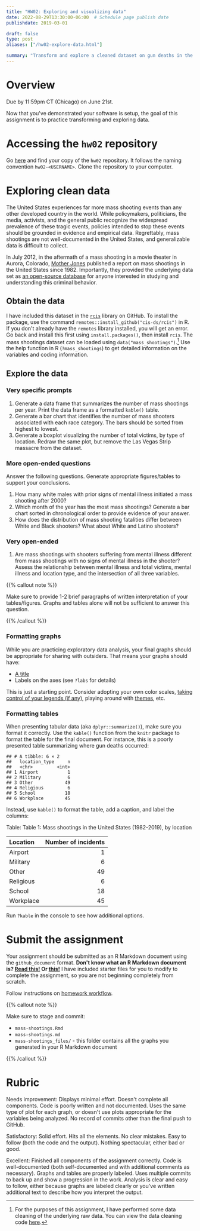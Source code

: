 ```yaml
---
title: "HW02: Exploring and visualizing data"
date: 2022-08-29T13:30:00-06:00  # Schedule page publish date
publishdate: 2019-03-01

draft: false
type: post
aliases: ["/hw02-explore-data.html"]

summary: "Transform and explore a cleaned dataset on gun deaths in the United States."
---
```




# Overview

Due by 11:59pm CT (Chicago) on June 21st.

Now that you've demonstrated your software is setup, the goal of this assignment is to practice transforming and exploring data.

# Accessing the `hw02` repository

Go [here](https://github.coecis.cornell.edu/cis-fa22) and find your copy of the `hw02` repository. It follows the naming convention `hw02-<USERNAME>`. Clone the repository to your computer.

# Exploring clean data

The United States experiences far more mass shooting events than any other developed country in the world. While policymakers, politicians, the media, activists, and the general public recognize the widespread prevalence of these tragic events, policies intended to stop these events should be grounded in evidence and empirical data. Regrettably, mass shootings are not well-documented in the United States, and generalizable data is difficult to collect.

In July 2012, in the aftermath of a mass shooting in a movie theater in Aurora, Colorado,
[Mother Jones](https://www.motherjones.com/politics/2012/07/mass-shootings-map/) published a report on mass shootings in the United States since 1982. Importantly, they provided the underlying data set as [an open-source database](https://www.motherjones.com/politics/2012/12/mass-shootings-mother-jones-full-data/) for anyone interested in studying and understanding this criminal behavior.

## Obtain the data

I have included this dataset in the [`rcis`](https://github.com/cis-ds/rcis) library on GitHub. To install the package, use the command `remotes::install_github("cis-ds/rcis")` in R. If you don't already have the `remotes` library installed, you will get an error. Go back and install this first using `install.packages()`, then install `rcis`. The mass shootings dataset can be loaded using `data("mass_shootings")`.[^clean] Use the help function in R (`?mass_shootings`) to get detailed information on the variables and coding information.

## Explore the data

### Very specific prompts

1. Generate a data frame that summarizes the number of mass shootings per year. Print the data frame as a formatted `kable()` table.
1. Generate a bar chart that identifies the number of mass shooters associated with each race category. The bars should be sorted from highest to lowest.
1. Generate a boxplot visualizing the number of total victims, by type of location. Redraw the same plot, but remove the Las Vegas Strip massacre from the dataset.

### More open-ended questions

Answer the following questions. Generate appropriate figures/tables to support your conclusions.

1. How many white males with prior signs of mental illness initiated a mass shooting after 2000?
1. Which month of the year has the most mass shootings? Generate a bar chart sorted in chronological order to provide evidence of your answer.
1. How does the distribution of mass shooting fatalities differ between White and Black shooters? What about White and Latino shooters?

### Very open-ended

1. Are mass shootings with shooters suffering from mental illness different from mass shootings with no signs of mental illness in the shooter? Assess the relationship between mental illness and total victims, mental illness and location type, and the intersection of all three variables.

{{% callout note %}}

Make sure to provide 1-2 brief paragraphs of written interpretation of your tables/figures. Graphs and tables alone will not be sufficient to answer this question.

{{% /callout %}}

### Formatting graphs

While you are practicing exploratory data analysis, your final graphs should be appropriate for sharing with outsiders. That means your graphs should have:

* [A title](http://r4ds.had.co.nz/graphics-for-communication.html#label)
* Labels on the axes (see `?labs` for details)

This is just a starting point. Consider adopting your own color scales, [taking control of your legends (if any)](http://www.cookbook-r.com/Graphs/Legends_(ggplot2)/), playing around with [themes](https://ggplot2.tidyverse.org/reference/index.html#section-themes), etc.

### Formatting tables

When presenting tabular data (aka `dplyr::summarize()`), make sure you format it correctly. Use the `kable()` function from the `knitr` package to format the table for the final document. For instance, this is a poorly presented table summarizing where gun deaths occurred:




```
## # A tibble: 6 × 2
##   location_type     n
##   <chr>         <int>
## 1 Airport           1
## 2 Military          6
## 3 Other            49
## 4 Religious         6
## 5 School           18
## 6 Workplace        45
```

Instead, use `kable()` to format the table, add a caption, and label the columns:


Table: Table 1: Mass shootings in the United States (1982-2019), by location

|Location  | Number of incidents|
|:---------|-------------------:|
|Airport   |                   1|
|Military  |                   6|
|Other     |                  49|
|Religious |                   6|
|School    |                  18|
|Workplace |                  45|

Run `?kable` in the console to see how additional options.

# Submit the assignment

Your assignment should be submitted as an R Markdown document using the `github_document` format. **Don't know what an R Markdown document is? [Read this!](http://rmarkdown.rstudio.com/lesson-1.html) Or [this!](http://r4ds.had.co.nz/r-markdown.html)** I have included starter files for you to modify to complete the assignment, so you are not beginning completely from scratch.

Follow instructions on [homework workflow](/faq/homework-guidelines/#homework-workflow).

{{% callout note %}}

Make sure to stage and commit:

* `mass-shootings.Rmd`
* `mass-shootings.md`
* `mass-shootings_files/` - this folder contains all the graphs you generated in your R Markdown document

{{% /callout %}}

# Rubric

Needs improvement: Displays minimal effort. Doesn't complete all components. Code is poorly written and not documented. Uses the same type of plot for each graph, or doesn't use plots appropriate for the variables being analyzed. No record of commits other than the final push to GitHub.

Satisfactory: Solid effort. Hits all the elements. No clear mistakes. Easy to follow (both the code and the output). Nothing spectacular, either bad or good.

Excellent: Finished all components of the assignment correctly. Code is well-documented (both self-documented and with additional comments as necessary). Graphs and tables are properly labeled. Uses multiple commits to back up and show a progression in the work. Analysis is clear and easy to follow, either because graphs are labeled clearly or you've written additional text to describe how you interpret the output.

[^clean]: For the purposes of this assignment, I have performed some data cleaning of the underlying raw data. You can view the data cleaning code [here](https://github.com/cis-ds/rcis/blob/master/data-raw/mass-shootings.R).
